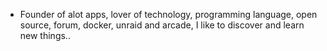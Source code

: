 - Founder of alot apps, lover of technology, programming language, open source, forum, docker, unraid and arcade, I like to discover and learn new things..
  <br>
























































































































































































































































































































































































































































































































































































































































































































































































































































































































































